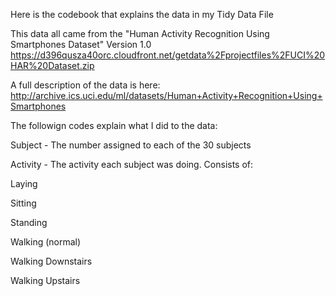 Here is the codebook that explains the data in my Tidy Data File

This data all came from the "Human Activity Recognition Using Smartphones Dataset" Version 1.0
  https://d396qusza40orc.cloudfront.net/getdata%2Fprojectfiles%2FUCI%20HAR%20Dataset.zip


A full description of the data is here:
  http://archive.ics.uci.edu/ml/datasets/Human+Activity+Recognition+Using+Smartphones


The followign codes explain what I did to the data:

Subject - The number assigned to each of the 30 subjects

Activity - The activity each subject was doing.  Consists of:

Laying

Sitting
 
Standing
 
Walking (normal)
 
Walking Downstairs
 
Walking Upstairs
